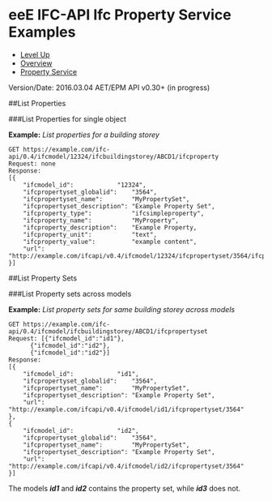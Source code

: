# eeE IFC-API Ifc Property Service Examples #

* [Level Up](../README.md)
* [Overview](./README.md)
* [Property Service](./ifcproperty_service.md)

Version/Date: 2016.03.04 AET/EPM  API v0.30+ (in progress)


##List Properties

###List Properties for single object

**Example:** *List properties for a building storey*

```
GET https://example.com/ifc-api/0.4/ifcmodel/12324/ifcbuildingstorey/ABCD1/ifcproperty
Request: none
Response:
[{
	"ifcmodel_id":    	      "12324",
	"ifcpropertyset_globalid":    "3564",
	"ifcpropertyset_name":        "MyPropertySet",
	"ifcpropertyset_description": "Example Property Set",
	"ifcproperty_type":           "ifcsimpleproperty",
	"ifcproperty_name":           "MyProperty",
	"ifcproperty_description":    "Example Property,
	"ifcproperty_unit":           "text",
	"ifcproperty_value":          "example content",
	"url":  "http://example.com/ifcapi/v0.4/ifcmodel/12324/ifcpropertyset/3564/ifcproperty/MyProperty"
}]
```

##List Property Sets

###List Property sets across models

**Example:** *List property sets for same building storey across models*

```
GET https://example.com/ifc-api/0.4/ifcmodel/ifcbuildingstorey/ABCD1/ifcpropertyset
Request: [{"ifcmodel_id":"id1"},
	  {"ifcmodel_id":"id2"},
	  {"ifcmodel_id":"id2"}]
Response:
[{
	"ifcmodel_id":    	      "id1",
	"ifcpropertyset_globalid":    "3564",
	"ifcpropertyset_name":        "MyPropertySet",
	"ifcpropertyset_description": "Example Property Set",
	"url":  "http://example.com/ifcapi/v0.4/ifcmodel/id1/ifcpropertyset/3564"
},
{
	"ifcmodel_id":    	      "id2",
	"ifcpropertyset_globalid":    "3564",
	"ifcpropertyset_name":        "MyPropertySet",
	"ifcpropertyset_description": "Example Property Set",
	"url":  "http://example.com/ifcapi/v0.4/ifcmodel/id2/ifcpropertyset/3564"
}]
```

The models ***id1*** and ***id2*** contains the property set, while ***id3*** does not.



